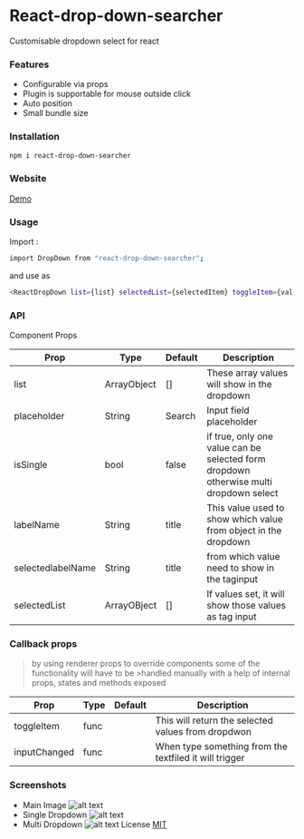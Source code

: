 # React-drop-down-searcher

Customisable dropdown select for react

### Features
 - Configurable via props
 - Plugin is supportable for mouse outside click
 - Auto position
 - Small bundle size

### Installation

```sh
npm i react-drop-down-searcher
```

### Website 
[Demo](https://npmplugins.firebaseapp.com)


### Usage

Import : 

```sh
import DropDown from "react-drop-down-searcher";
```

and use as 

```sh
<ReactDropDown list={list} selectedList={selectedItem} toggleItem={val => toggleItem(val)} handleInputChange= {(val)=>handleInputChange(val)}/>
```


### API

Component Props

| Prop | Type | Default | Description |
| ------ | ------ | ------ | ----- |
| list | ArrayObject | [] | These array values will show in the dropdown |
| placeholder | String | Search | Input field placeholder   |
| isSingle | bool | false | if true, only one value can be selected form dropdown otherwise multi dropdown select   |
| labelName | String | title | This value used to show which value from object in the dropdown |
| selectedlabelName | String | title | from which value need to show in the taginput |
| selectedList | ArrayOBject | [] | If values set, it will show those values as tag input |


### Callback props

>by using renderer props to override components some of the functionality will have to be >handled manually with a help of internal props, states and methods exposed

| Prop | Type | Default | Description |
| ------ | ------ | ------ | ----- |
| toggleItem | func |  | This will return the selected values from dropdwon |
| inputChanged | func |  | When type something from the textfiled it will trigger   |

### Screenshots 

 - Main Image 
    ![alt text](https://firebasestorage.googleapis.com/v0/b/npmplugins.appspot.com/o/main.png?alt=media&token=e6748fab-0087-41c1-9581-fcbb73a39fdf)
 - Single Dropdown
   ![alt text](https://firebasestorage.googleapis.com/v0/b/npmplugins.appspot.com/o/singleSelect.png?alt=media&token=48f4424e-3e05-4587-972e-66ec597261d0)
 - Multi Dropdown 
   ![alt text](https://firebasestorage.googleapis.com/v0/b/npmplugins.appspot.com/o/multiSelect.png?alt=media&token=4f04b082-deaa-4647-bc94-23c0d8b8772d)
License
  [MIT](https://github.com/Achsuthan/React-drop-down-searcher/blob/master/LICENSE)